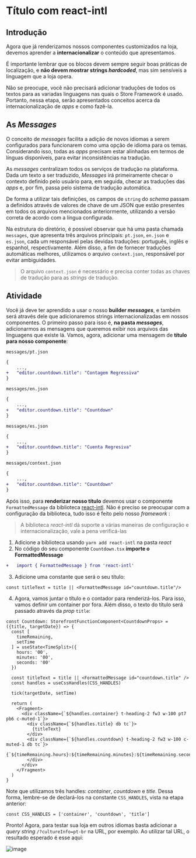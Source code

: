 # Título com react-intl

## Introdução
Agora que já renderizamos nossos componentes customizados na loja, devemos aprender a **internacionalizar** o conteúdo que apresentamos. 

É importante lembrar que os blocos devem sempre seguir boas práticas de localização, e **não devem mostrar strings _hardcoded_**, mas sim sensíveis a linguagem que a loja opera.

Não se preocupe, você não precisará adicionar traduções de todos os textos para as variadas linguagens nas quais o Store Framework é usado. Portanto, nessa etapa, serão apresentados conceitos acerca da internacionalização de *apps* e como fazê-la. 

## As *Messages*
O conceito de *messages* facilita a adição de novos idiomas a serem configurados para funcionarem como uma opção de idioma para os temas. Considerando isso, todas as *apps* precisam estar alinhadas em termos de línguas disponíveis, para evitar inconsistências na tradução.

As *messages* centralizam todos os serviços de tradução na plataforma. Dada um texto a ser traduzido, *Messages* irá primeiramente checar o contexto definido pelo usuário para, em seguida, checar as traduções das *apps* e, por fim, passa pelo sistema de tradução automática.

De forma a utilizar tais definições, os campos de `string` do *schema* passam a definidos através de valores de chave de um JSON que estão presentes em todos os arquivos mencionados anteriormente, utilizando a versão correta de acordo com a língua configurada.

Na estrutura do diretório, é possível observar que há uma pasta chamada `messages`, que apresenta três arquivos principais: `pt.json`, `en.json` e `es.json`, cada um responsável pelas devidas traduções: português, inglês e espanhol, respectivamente. Além disso, a fim de fornecer traduções automáticas melhores, utilizamos o arquivo `context.json`, responsável por evitar ambiguidades.

>O arquivo `context.json` é necessário e precisa conter todas as chaves de tradução para as *strings* de tradução.

## Atividade
Você já deve ter aprendido a usar o nosso **builder _messages_**, e também será através dele que adicionaremos strings internacionalizadas em nossos componentes. O primeiro passo para isso é, **na pasta _messages_**, adicionarmos as mensagens que queremos exibir nos arquivos das linguagens que existe lá. Vamos, agora, adicionar uma mensagem de **título para nosso componente**:

`messages/pt.json`
```diff
{
	...,
+	"editor.countdown.title": "Contagem Regressiva"
}
```
`messages/en.json`
```diff
{
	...,
+	"editor.countdown.title": "Countdown"
}
```
`messages/es.json`
```diff
{
	...,
+	"editor.countdown.title": "Cuenta Regresiva"
}
```
`messages/context.json`
```diff
{
	...,
+	"editor.countdown.title": "Countdown"
}
```

Após isso, para **renderizar nosso título** devemos usar o componente `FormattedMessage` da biblioteca [react-intl](https://github.com/formatjs/react-intl). Não é preciso se preocupar com a configuração da biblioteca, tudo isso é feito pelo nosso *framework* :
> A biblioteca _react-intl_ dá suporte a várias maneiras de configuração e internacionalização, vale a pena verificá-las

1. Adicione a biblioteca usando `yarn add react-intl` na pasta *react*
2. No código do seu componente `Countdown.tsx` **importe o FormattedMessage**
```diff
+	import { FormattedMessage } from 'react-intl'
```
3. Adicione uma constante que será o seu título:
```tsx
const titleText = title || <FormattedMessage id="countdown.title"/>
```
4. Agora, vamos juntar o título e o contador para renderizá-los. Para isso, vamos definir um container por fora. Além disso, o texto do título será passado através da *prop* `title`:
```tsx
const Countdown: StorefrontFunctionComponent<CountdownProps> = ({title, targetDate}) => {
  const [
    timeRemaining, 
    setTime
  ] = useState<TimeSplit>({
    hours: '00', 
    minutes: '00', 
    seconds: '00'
  })
  
  const titleText = title || <FormattedMessage id="countdown.title" /> 
  const handles = useCssHandles(CSS_HANDLES)

  tick(targetDate, setTime)

  return (
    <Fragment>
      <div className={`${handles.container} t-heading-2 fw3 w-100 pt7 pb6 c-muted-1`}>
        <div className={`${handles.title} db tc`}>
          {titleText}
        </div>
        <div className={`${handles.countdown} t-heading-2 fw3 w-100 c-muted-1 db tc`}>
          {`${timeRemaining.hours}:${timeRemaining.minutes}:${timeRemaining.seconds}`}
        </div>
      </div>
    </Fragment>
  )
}
```
Note que utilizamos três handles: *container*, *countdown* e *title*. Dessa forma, lembre-se de declará-los na constante `CSS_HANDLES`, vista na etapa anterior:
```tsx
const CSS_HANDLES = ['container', 'countdown', 'title']
```

Pronto! Agora, para testar sua loja em outros idiomas basta adicionar a *query string* `/?cultureInfo=pt-br` na URL, por exemplo. Ao utilizar tal URL, o resultado esperado é esse aqui:

![image](https://user-images.githubusercontent.com/19495917/75484759-23d7f000-5988-11ea-8b0a-63a5fce4ea7e.png)


